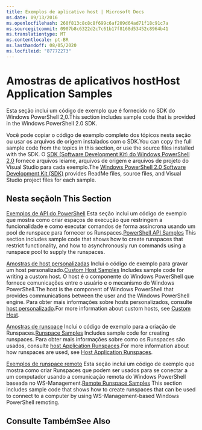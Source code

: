 ```yaml
---
title: Exemplos de aplicativo host | Microsoft Docs
ms.date: 09/13/2016
ms.openlocfilehash: 260f813c8c8c8f699c6af209d64ad71f18c91c7a
ms.sourcegitcommit: 0907b8c6322d2c7c61b17f8168d53452c8964b41
ms.translationtype: MT
ms.contentlocale: pt-BR
ms.lasthandoff: 08/05/2020
ms.locfileid: "87772273"
---
```

# <a name="host-application-samples"></a><span data-ttu-id="dcb86-102">Amostras de aplicativos host</span><span class="sxs-lookup"><span data-stu-id="dcb86-102">Host Application Samples</span></span>

<span data-ttu-id="dcb86-103">Esta seção inclui um código de exemplo que é fornecido no SDK do Windows PowerShell 2,0.</span><span class="sxs-lookup"><span data-stu-id="dcb86-103">This section includes sample code that is provided in the Windows PowerShell 2.0 SDK.</span></span>

 <span data-ttu-id="dcb86-104">Você pode copiar o código de exemplo completo dos tópicos nesta seção ou usar os arquivos de origem instalados com o SDK.</span><span class="sxs-lookup"><span data-stu-id="dcb86-104">You can copy the full sample code from the topics in this section, or use the source files installed with the SDK.</span></span> <span data-ttu-id="dcb86-105">O [SDK (Software Development Kit) do Windows PowerShell 2,0](https://www.microsoft.com/download/details.aspx?id=2560) fornece arquivos leiame, arquivos de origem e arquivos de projeto do Visual Studio para cada exemplo.</span><span class="sxs-lookup"><span data-stu-id="dcb86-105">The [Windows PowerShell 2.0 Software Development Kit (SDK)](https://www.microsoft.com/download/details.aspx?id=2560) provides ReadMe files, source files, and Visual Studio project files for each sample.</span></span>

## <a name="in-this-section"></a><span data-ttu-id="dcb86-106">Nesta seção</span><span class="sxs-lookup"><span data-stu-id="dcb86-106">In This Section</span></span>

 <span data-ttu-id="dcb86-107">[Exemplos de API do PowerShell](./windows-powershell-api-samples.md) Esta seção inclui um código de exemplo que mostra como criar espaços de execução que restringem a funcionalidade e como executar comandos de forma assíncrona usando um pool de runspace para fornecer os Runspaces.</span><span class="sxs-lookup"><span data-stu-id="dcb86-107">[PowerShell API Samples](./windows-powershell-api-samples.md) This section includes sample code that shows how to create runspaces that restrict functionality, and how to asynchronously run commands using a runspace pool to supply the runspaces.</span></span>

 <span data-ttu-id="dcb86-108">[Amostras de host personalizadas](./custom-host-samples.md) Inclui o código de exemplo para gravar um host personalizado.</span><span class="sxs-lookup"><span data-stu-id="dcb86-108">[Custom Host Samples](./custom-host-samples.md) Includes sample code for writing a custom host.</span></span> <span data-ttu-id="dcb86-109">O host é o componente do Windows PowerShell que fornece comunicações entre o usuário e o mecanismo do Windows PowerShell.</span><span class="sxs-lookup"><span data-stu-id="dcb86-109">The host is the component of Windows PowerShell that provides communications between the user and the Windows PowerShell engine.</span></span> <span data-ttu-id="dcb86-110">Para obter mais informações sobre hosts personalizados, consulte [host personalizado](./writing-a-windows-powershell-host-application.md).</span><span class="sxs-lookup"><span data-stu-id="dcb86-110">For more information about custom hosts, see [Custom Host](./writing-a-windows-powershell-host-application.md).</span></span>

 <span data-ttu-id="dcb86-111">[Amostras de runspace](./runspace-samples.md) Inclui o código de exemplo para a criação de Runspaces.</span><span class="sxs-lookup"><span data-stu-id="dcb86-111">[Runspace Samples](./runspace-samples.md) Includes sample code for creating runspaces.</span></span> <span data-ttu-id="dcb86-112">Para obter mais informações sobre como os Runspaces são usados, consulte [host Application Runspaces](creating-runspaces.md).</span><span class="sxs-lookup"><span data-stu-id="dcb86-112">For more information about how runspaces are used, see [Host Application Runspaces](creating-runspaces.md).</span></span>

 <span data-ttu-id="dcb86-113">[Exemplos de runspace remoto](./remote-runspace-samples.md) Esta seção inclui um código de exemplo que mostra como criar Runspaces que podem ser usados para se conectar a um computador usando a comunicação remota do Windows PowerShell baseada no WS-Management.</span><span class="sxs-lookup"><span data-stu-id="dcb86-113">[Remote Runspace Samples](./remote-runspace-samples.md) This section includes sample code that shows how to create runspaces that can be used to connect to a computer by using WS-Management-based Windows PowerShell remoting.</span></span>

## <a name="see-also"></a><span data-ttu-id="dcb86-114">Consulte Também</span><span class="sxs-lookup"><span data-stu-id="dcb86-114">See Also</span></span>
